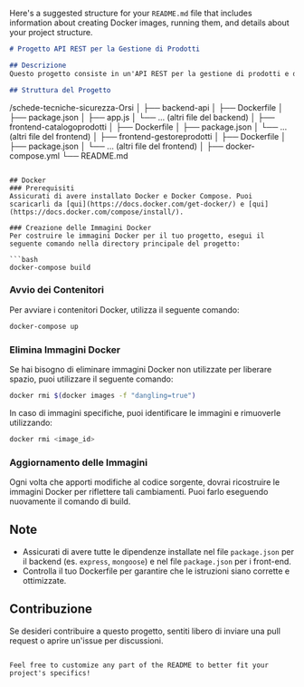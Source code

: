 Here's a suggested structure for your `README.md` file that includes information about creating Docker images, running them, and details about your project structure.

```markdown
# Progetto API REST per la Gestione di Prodotti

## Descrizione
Questo progetto consiste in un'API REST per la gestione di prodotti e documenti. Include funzionalità di registrazione e autenticazione utenti tramite JWT. I prodotti possono avere associati documenti, come file PDF, che possono essere caricati e recuperati dall'API. Il database utilizzato è MongoDB e la connessione avviene tramite MongoDB Atlas.

## Struttura del Progetto
```
/schede-tecniche-sicurezza-Orsi
│
├── backend-api
│   ├── Dockerfile
│   ├── package.json
│   ├── app.js
│   └── ... (altri file del backend)
│
├── frontend-catalogoprodotti
│   ├── Dockerfile
│   ├── package.json
│   └── ... (altri file del frontend)
│
├── frontend-gestoreprodotti
│   ├── Dockerfile
│   ├── package.json
│   └── ... (altri file del frontend)
│
├── docker-compose.yml
└── README.md
```

## Docker
### Prerequisiti
Assicurati di avere installato Docker e Docker Compose. Puoi scaricarli da [qui](https://docs.docker.com/get-docker/) e [qui](https://docs.docker.com/compose/install/).

### Creazione delle Immagini Docker
Per costruire le immagini Docker per il tuo progetto, esegui il seguente comando nella directory principale del progetto:

```bash
docker-compose build
```

### Avvio dei Contenitori
Per avviare i contenitori Docker, utilizza il seguente comando:

```bash
docker-compose up
```

### Elimina Immagini Docker
Se hai bisogno di eliminare immagini Docker non utilizzate per liberare spazio, puoi utilizzare il seguente comando:

```bash
docker rmi $(docker images -f "dangling=true")
```

In caso di immagini specifiche, puoi identificare le immagini e rimuoverle utilizzando:

```bash
docker rmi <image_id>
```

### Aggiornamento delle Immagini
Ogni volta che apporti modifiche al codice sorgente, dovrai ricostruire le immagini Docker per riflettere tali cambiamenti. Puoi farlo eseguendo nuovamente il comando di build.

## Note
- Assicurati di avere tutte le dipendenze installate nel file `package.json` per il backend (es. `express`, `mongoose`) e nel file `package.json` per i front-end.
- Controlla il tuo Dockerfile per garantire che le istruzioni siano corrette e ottimizzate.

## Contribuzione
Se desideri contribuire a questo progetto, sentiti libero di inviare una pull request o aprire un'issue per discussioni.
```

Feel free to customize any part of the README to better fit your project's specifics!